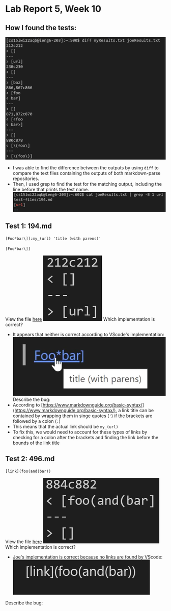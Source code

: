 # Lab Report 5, Week 10

## How I found the tests:
![Image](01.png)
- I was able to find the difference between the outputs by using `diff` to compare the text files containing the outputs of both markdown-parse repositories.
- Then, I used grep to find the test for the matching output, including the line before that prints the test name.
![Image](02.png)

## Test 1: 194.md
```
[Foo*bar\]]:my_(url) 'title (with parens)'

[Foo*bar\]]
```
View the file [here](194.html)
![Image](03.png)
Which implementation is correct?
- It appears that neither is correct according to VScode's implementation:
![Image](05.png)
Describe the bug:
- According to [https://www.markdownguide.org/basic-syntax/](https://www.markdownguide.org/basic-syntax/), a link title can be contained by wrapping them in singe quotes (`'`) if the brackets are followed by a colon (`:`)
- This means that the actual link should be `my_(url)`
- To fix this, we would need to account for these types of links by checking for a colon after the brackets and finding the link before the bounds of the link title
## Test 2: 496.md
```
[link](foo(and(bar))
```
View the file [here](496.html)
![Image](04.png)
Which implementation is correct?
- Joe's implementation is correct because no links are found by VScode:
![Image](06.png)

Describe the bug: